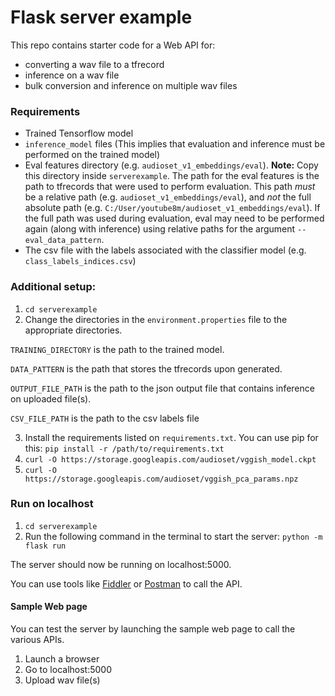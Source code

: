# Flask server example

This repo contains starter code for a Web API for:

- converting a wav file to a tfrecord
- inference on a wav file
- bulk conversion and inference on multiple wav files

### Requirements

- Trained Tensorflow model
- `inference_model` files (This implies that evaluation and inference must be performed on the trained model)
- Eval features directory (e.g. `audioset_v1_embeddings/eval`). 
**Note:** Copy this directory inside `serverexample`. The path for the eval features is the path to tfrecords that were used to perform evaluation. This path *_must_* be a relative path (e.g. `audioset_v1_embeddings/eval`), and *_not_* the full absolute path (e.g. `C:/User/youtube8m/audioset_v1_embeddings/eval`). If the full path was used during evaluation, eval may need to be performed again (along with inference) using relative paths for the argument `--eval_data_pattern`.
- The csv file with the labels associated with the classifier model (e.g. `class_labels_indices.csv`)

### Additional setup:
1. `cd serverexample`
2. Change the directories in the `environment.properties` file to the appropriate directories.

`TRAINING_DIRECTORY` is the path to the trained model.

`DATA_PATTERN` is the path that stores the tfrecords upon generated.

`OUTPUT_FILE_PATH` is the path to the json output file that contains inference on uploaded file(s).

`CSV_FILE_PATH` is the path to the csv labels file

3. Install the requirements listed on `requirements.txt`. You can use pip for this:
    `pip install -r /path/to/requirements.txt`
4. `curl -O https://storage.googleapis.com/audioset/vggish_model.ckpt`
5. `curl -O https://storage.googleapis.com/audioset/vggish_pca_params.npz`


### Run on localhost
1. `cd serverexample`
2. Run the following command in the terminal to start the server: `python -m flask run`

The server should now be running on localhost:5000.

You can use tools like [Fiddler](https://www.telerik.com/fiddler) or [Postman](https://www.getpostman.com/) to call the API.

#### Sample Web page
You can test the server by launching the sample web page to call the various APIs. 
1. Launch a browser
2. Go to localhost:5000
3. Upload wav file(s)

